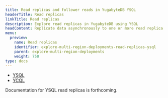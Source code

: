 ```yaml
---
title: Read replicas and follower reads in YugabyteDB YSQL
headerTitle: Read replicas
linkTitle: Read replicas
description: Explore read replicas in YugabyteDB using YSQL
headContent: Replicate data asynchronously to one or more read replica clusters
menu:
  preview:
    name: Read replicas
    identifier: explore-multi-region-deployments-read-replicas-ysql
    parent: explore-multi-region-deployments
    weight: 750
type: docs
---
```


<ul class="nav nav-tabs-alt nav-tabs-yb">

  <li >
    <a href="../read-replicas-ysql/" class="nav-link active">
      <i class="icon-postgres" aria-hidden="true"></i>
      YSQL
    </a>
  </li>

  <li >
    <a href="../read-replicas-ycql/" class="nav-link">
      <i class="icon-cassandra" aria-hidden="true"></i>
      YCQL
    </a>
  </li>

</ul>

Documentation for YSQL read replicas is forthcoming.
